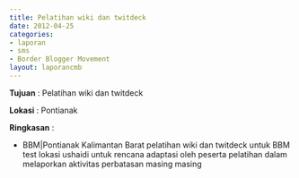 ```yaml
---
title: Pelatihan wiki dan twitdeck 
date: 2012-04-25
categories:
- laporan
- sms
- Border Blogger Movement
layout: laporancmb
---
```


**Tujuan** : Pelatihan wiki dan twitdeck 

**Lokasi** : Pontianak

**Ringkasan** : 
  * BBM\|Pontianak Kalimantan Barat pelatihan wiki dan twitdeck untuk BBM test lokasi ushaidi untuk rencana adaptasi oleh peserta pelatihan dalam melaporkan aktivitas perbatasan masing masing
